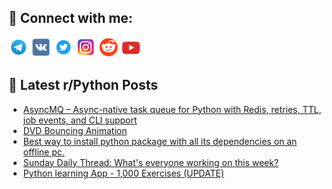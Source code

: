 ## 🔎 Connect with me:
[<img src="https://github.com/bullbesh/bullbesh/blob/main/images/Telegram.png" width="32" height="32" />](https://t.me/bullbesh)
[<img src="https://github.com/bullbesh/bullbesh/blob/main/images/VK.png" width="32" height="32" />](https://vk.com/bullbesh)
[<img src="https://github.com/bullbesh/bullbesh/blob/main/images/Twitter.png" width="32" height="32" />](https://twitter.com/bullbesh1)
[<img src="https://github.com/bullbesh/bullbesh/blob/main/images/Instagram.png" width="32" height="32" />](https://www.instagram.com/bullbesh)
[<img src="https://github.com/bullbesh/bullbesh/blob/main/images/Reddit.png" width="32" height="32" />](https://www.reddit.com/user/bullbesh)
[<img src="https://github.com/bullbesh/bullbesh/blob/main/images/YouTube.png" width="32" height="32" />](https://www.youtube.com/channel/UCtfjRs6uzgq5mfm8S06WTcg)

## 📕 Latest r/Python Posts
<!-- BLOG-POST-LIST:START -->
- [AsyncMQ – Async-native task queue for Python with Redis, retries, TTL, job events, and CLI support](https://www.reddit.com/r/Python/comments/1kefrsj/asyncmq_asyncnative_task_queue_for_python_with/)
- [DVD Bouncing Animation](https://www.reddit.com/r/Python/comments/1keblmk/dvd_bouncing_animation/)
- [Best way to install python package with all its dependencies on an offline pc.](https://www.reddit.com/r/Python/comments/1keaeft/best_way_to_install_python_package_with_all_its/)
- [Sunday Daily Thread: What&#39;s everyone working on this week?](https://www.reddit.com/r/Python/comments/1ke6s0y/sunday_daily_thread_whats_everyone_working_on/)
- [Python learning App - 1,000 Exercises &lpar;UPDATE&rpar;](https://www.reddit.com/r/Python/comments/1ke5tcr/python_learning_app_1000_exercises_update/)
<!-- BLOG-POST-LIST:END -->

